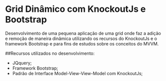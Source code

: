 Grid Dinâmico com KnockoutJs e Bootstrap
============

Desenvolvimento de uma pequena aplicação de uma grid onde faz a adição e remoção de maneira dinâmica utilizando os recursos do KnockoutJs e o framework Bootstrap e para fins de estudos sobre os conceitos do MVVM.

##Recursos utilizados no desenvolvimento:

- JQquery;
- Framework Bootstrap;
- Padrão de Interface Model-View-View-Model com KnockoutJs;
